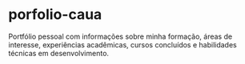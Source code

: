 # porfolio-caua
Portfólio pessoal com informações sobre minha formação, áreas de interesse, experiências acadêmicas, cursos concluídos e habilidades técnicas em desenvolvimento.
